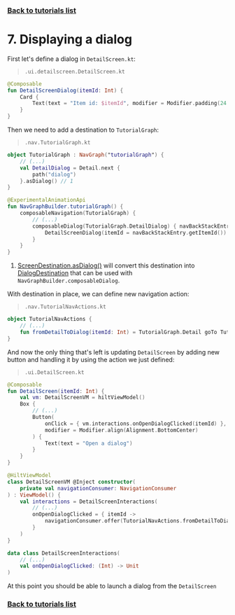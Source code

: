 ### [Back to tutorials list](README.md)

# 7. Displaying a dialog

First let's define a dialog in `DetailScreen.kt`:

> `.ui.detailscreen.DetailScreen.kt`
```kotlin
@Composable
fun DetailScreenDialog(itemId: Int) {
    Card {
        Text(text = "Item id: $itemId", modifier = Modifier.padding(24.dp))
    }
}
```

Then we need to add a destination to `TutorialGraph`:
> `.nav.TutorialGraph.kt`
```kotlin
object TutorialGraph : NavGraph("tutorialGraph") {
    // (...)
    val DetailDialog = Detail.next { 
        path("dialog")
    }.asDialog() // 1
}

@ExperimentalAnimationApi
fun NavGraphBuilder.tutorialGraph() {
    composableNavigation(TutorialGraph) {
        // (...)
        composableDialog(TutorialGraph.DetailDialog) { navBackStackEntry ->
            DetailScreenDialog(itemId = navBackStackEntry.getItemId())
        }
    }
}
```

1. [ScreenDestination.asDialog()] will convert this destination into [DialogDestination] that can be used with `NavGraphBuilder.composableDialog`.

With destination in place, we can define new navigation action:
> `.nav.TutorialNavActions.kt`
```kotlin
object TutorialNavActions {
    // (...)
    fun fromDetailToDialog(itemId: Int) = TutorialGraph.Detail goTo TutorialGraph.DetailDialog arg itemId
}
```

And now the only thing that's left is updating `DetailScreen` by adding new button and handling it by using the action we just defined:
> `.ui.DetailScreen.kt`
```kotlin
@Composable
fun DetailScreen(itemId: Int) {
    val vm: DetailScreenVM = hiltViewModel()
    Box {
        // (...)
        Button(
            onClick = { vm.interactions.onOpenDialogClicked(itemId) },
            modifier = Modifier.align(Alignment.BottomCenter)
        ) {
            Text(text = "Open a dialog")
        }
    }
}

@HiltViewModel
class DetailScreenVM @Inject constructor(
    private val navigationConsumer: NavigationConsumer
) : ViewModel() {
    val interactions = DetailScreenInteractions(
        // (...)
        onOpenDialogClicked = { itemId ->
            navigationConsumer.offer(TutorialNavActions.fromDetailToDialog(itemId))
        }
    )
}

data class DetailScreenInteractions(
    // (...)
    val onOpenDialogClicked: (Int) -> Unit
)
```

At this point you should be able to launch a dialog from the `DetailScreen`

### [Back to tutorials list](README.md)

<!-- GENERATED SECTION - DON'T ADD ANY TEXT BELOW THIS TAG -->

[DialogDestination]: ../../docs/components/composenav/composenav/com.adamkobus.compose.navigation.destination/-dialog-destination/index.md
[ScreenDestination.asDialog()]: ../../docs/components/composenav/composenav/com.adamkobus.compose.navigation.destination/-screen-destination/index.md

